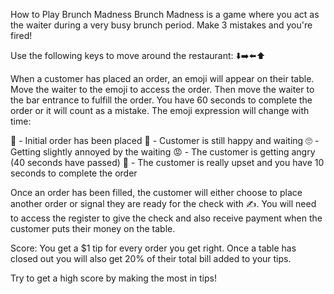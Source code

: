 How to Play Brunch Madness
Brunch Madness is a game where you act as the waiter during a very busy brunch period. Make 3 mistakes and you're fired!

Use the following keys to move around the restaurant:
⬇️➡️⬅️⬆️

When a customer has placed an order, an emoji will appear on their table. Move the waiter to the emoji to access the order. Then move the waiter to the bar entrance to fulfill the order. You have 60 seconds to complete the order or it will count as a mistake. The emoji expression will change with time:

🤗 - Initial order has been placed
😬 - Customer is still happy and waiting
🙄 - Getting slightly annoyed by the waiting
😡 - The customer is getting angry (40 seconds have passed)
🤬 - The customer is really upset and you have 10 seconds to complete the order

Once an order has been filled, the customer will either choose to place another order or signal they are ready for the check with ✍️. You will need to access the register to give the check and also receive payment when the customer puts their money on the table.

Score: You get a $1 tip for every order you get right. Once a table has closed out you will also get 20% of their total bill added to your tips.

Try to get a high score by making the most in tips!